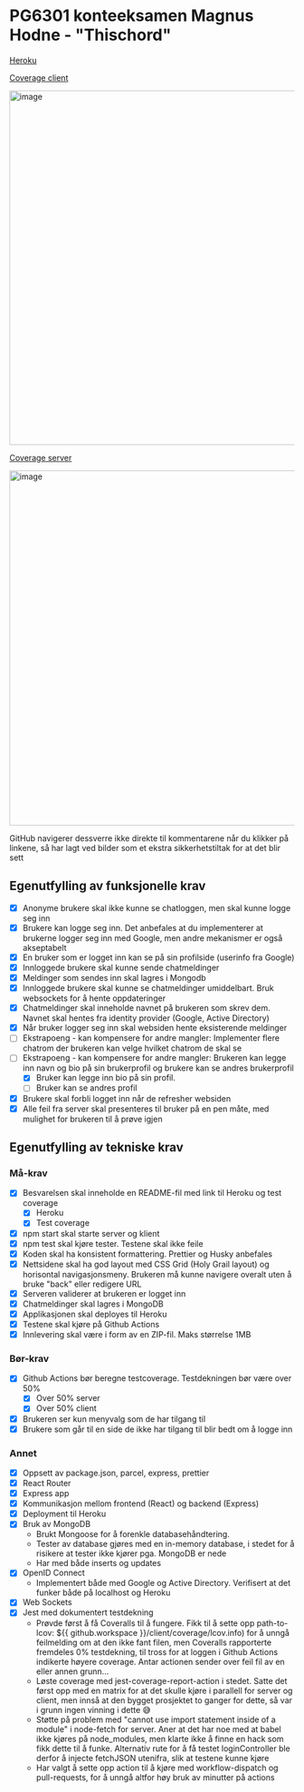 # PG6301 konteeksamen Magnus Hodne - "Thischord"

[Heroku](https://pg6301-mhodne.herokuapp.com/)

[Coverage client](https://github.com/kristiania-pg6301-2022/pg6301konte-MagnusHodne/commit/89f4652afdcf3f9a7b9d4aa7eafe5e17a32d12c8#commitcomment-80997968)

<img width="625" alt="image" src="https://user-images.githubusercontent.com/60000396/184307128-16b00cd5-335f-40eb-a1cf-8c98ab74ff33.png">

[Coverage server](https://github.com/kristiania-pg6301-2022/pg6301konte-MagnusHodne/commit/89f4652afdcf3f9a7b9d4aa7eafe5e17a32d12c8#commitcomment-80997980)

<img width="626" alt="image" src="https://user-images.githubusercontent.com/60000396/184307164-25cf1418-cceb-4013-9fd0-d7b33452951b.png">

GitHub navigerer dessverre ikke direkte til kommentarene når du klikker på linkene, så har lagt ved bilder som et ekstra sikkerhetstiltak for at det blir sett

## Egenutfylling av funksjonelle krav
* [X] Anonyme brukere skal ikke kunne se chatloggen, men skal kunne logge seg inn
* [X] Brukere kan logge seg inn. Det anbefales at du implementerer at brukerne logger seg inn med Google, men andre
mekanismer er også akseptabelt
* [X] En bruker som er logget inn kan se på sin profilside (userinfo fra Google)
* [X] Innloggede brukere skal kunne sende chatmeldinger
* [X] Meldinger som sendes inn skal lagres i Mongodb
* [X] Innloggede brukere skal kunne se chatmeldinger umiddelbart. Bruk websockets for å hente oppdateringer
* [X] Chatmeldinger skal inneholde navnet på brukeren som skrev dem. Navnet skal hentes fra identity provider (Google, Active
Directory)
* [X] Når bruker logger seg inn skal websiden hente eksisterende meldinger
* [ ] Ekstrapoeng - kan kompensere for andre mangler: Implementer flere chatrom der brukeren kan velge hvilket chatrom de
skal se
* [ ] Ekstrapoeng - kan kompensere for andre mangler: Brukeren kan legge inn navn og bio på sin brukerprofil og brukere kan
se andres brukerprofil
  * [X] Bruker kan legge inn bio på sin profil. 
  * [ ] Bruker kan se andres profil
* [X] Brukere skal forbli logget inn når de refresher websiden
* [X] Alle feil fra server skal presenteres til bruker på en pen måte, med mulighet for brukeren til å prøve igjen

## Egenutfylling av tekniske krav

### Må-krav
* [X] Besvarelsen skal inneholde en README-fil med link til Heroku og test coverage
  * [X] Heroku
  * [X] Test coverage
* [X] npm start skal starte server og klient
* [X] npm test skal kjøre tester. Testene skal ikke feile
* [X] Koden skal ha konsistent formattering. Prettier og Husky anbefales
* [X] Nettsidene skal ha god layout med CSS Grid (Holy Grail layout) og horisontal navigasjonsmeny. Brukeren må kunne navigere overalt uten å bruke "back" eller redigere URL
* [X] Serveren validerer at brukeren er logget inn
* [X] Chatmeldinger skal lagres i MongoDB
* [X] Applikasjonen skal deployes til Heroku
* [X] Testene skal kjøre på Github Actions
* [X] Innlevering skal være i form av en ZIP-fil. Maks størrelse 1MB

### Bør-krav
* [X] Github Actions bør beregne testcoverage. Testdekningen bør være over 50%
  * [X] Over 50% server
  * [X] Over 50% client
* [X] Brukeren ser kun menyvalg som de har tilgang til
* [X] Brukere som går til en side de ikke har tilgang til blir bedt om å logge inn

### Annet
* [X] Oppsett av package.json, parcel, express, prettier
* [X] React Router
* [X] Express app
* [X] Kommunikasjon mellom frontend (React) og backend (Express)
* [X] Deployment til Heroku
* [X] Bruk av MongoDB
  * Brukt Mongoose for å forenkle databasehåndtering.
  * Tester av database gjøres med en in-memory database, i stedet for å risikere at tester ikke kjører pga. MongoDB er nede
  * Har med både inserts og updates
* [X] OpenID Connect
  * Implementert både med Google og Active Directory. Verifisert at det funker både på localhost og Heroku
* [X] Web Sockets
* [X] Jest med dokumentert testdekning
  * Prøvde først å få Coveralls til å fungere. Fikk til å sette opp path-to-lcov: ${{ github.workspace }}/client/coverage/lcov.info) for å unngå feilmelding om at den ikke fant filen, men Coveralls rapporterte fremdeles 0% testdekning, til tross for at loggen i Github Actions indikerte høyere coverage. Antar actionen sender over feil fil av en eller annen grunn...
  * Løste coverage med jest-coverage-report-action i stedet. Satte det først opp med en matrix for at det skulle kjøre i parallell for server og client, men innså at den bygget prosjektet to ganger for dette, så var i grunn ingen vinning i dette :sweat_smile:
  * Støtte på problem med "cannot use import statement inside of a module" i node-fetch for server. Aner at det har noe med at babel ikke kjøres på node_modules, men klarte ikke å finne en hack som fikk dette til å funke. Alternativ rute for å få testet loginController ble derfor å injecte fetchJSON utenifra, slik at testene kunne kjøre
  * Har valgt å sette opp action til å kjøre med workflow-dispatch og pull-requests, for å unngå altfor høy bruk av minutter på actions
 
